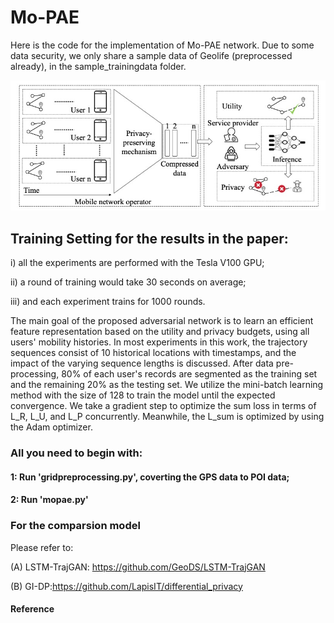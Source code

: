 # Mo-PAE

Here is the code for the implementation of Mo-PAE network.
Due to some data security, we only share a sample data of Geolife (preprocessed already), in the sample_trainingdata folder.

![](scenario.jpg)

## Training Setting for the results in the paper:

i) all the experiments are performed with the Tesla V100 GPU; 

ii) a round of training would take 30 seconds on average; 

iii) and each experiment trains for 1000 rounds.

The main goal of the proposed adversarial network is to learn an efficient feature representation based on the utility and privacy budgets, using all users' mobility histories. In most experiments in this work, the trajectory sequences consist of 10 historical locations with timestamps, and the impact of the varying sequence lengths is discussed.
After data pre-processing, 80\% of each user's records are segmented as the training set and the remaining 20\% as the testing set. We utilize the mini-batch learning method with the size of 128 to train the model until the expected convergence. We take a gradient step to optimize the sum loss in terms of L_R, L_U, and L_P concurrently. Meanwhile, the L_sum is optimized by using the Adam optimizer. 

### All you need to begin with:
#### 1: Run 'gridpreprocessing.py', coverting the GPS data to POI data;
#### 2: Run 'mopae.py'


### For the comparsion model

Please refer to:

(A) LSTM-TrajGAN: https://github.com/GeoDS/LSTM-TrajGAN

(B) GI-DP:https://github.com/LapisIT/differential_privacy


#### Reference




